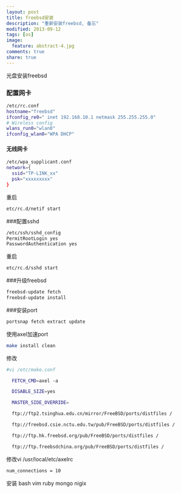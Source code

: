 ```yaml
---
layout: post
title: freebsd安装
description: "重新安装freebsd, 备忘"
modified: 2013-09-12
tags: [os]
image:
  feature: abstract-4.jpg
comments: true
share: true
---
```


光盘安装freebsd

### 配置网卡

~~~ sh
/etc/rc.conf
hostname="freebsd"
ifconfig_re0=" inet 192.168.10.1 netmask 255.255.255.0"
# Wireless config
wlans_run0="wlan0"
ifconfig_wlan0="WPA DHCP"
~~~~

#### 无线网卡

~~~ sh
/etc/wpa_supplicant.conf 
network={
  ssid="TP-LINK_xx"
  psk="xxxxxxxxx"
}
~~~

重启

~~~ sh
etc/rc.d/netif start
~~~

###配置sshd

~~~ sh
/etc/ssh/sshd_config
PermitRootLogin yes
PasswordAuthentication yes
~~~

重启

~~~ sh
etc/rc.d/sshd start
~~~

###升级freebsd

~~~ sh
freebsd-update fetch
freebsd-update install
~~~

###安装port

~~~ sh
portsnap fetch extract update 
~~~

使用axel加速port

~~~ sh
make install clean
~~~

修改

~~~ sh
#vi /etc/make.conf

  FETCH_CMD=axel -a

  DISABLE_SIZE=yes     

  MASTER_SIDE_OVERRIDE=

  ftp://ftp2.tsinghua.edu.cn/mirror/FreeBSD/ports/distfiles /

  ftp://freebsd.csie.nctu.edu.tw/pub/FreeBSD/ports/distfiles /

  ftp://ftp.hk.freebsd.org/pub/FreeBSD/ports/distfiles /

  ftp://ftp.freebsdchina.org/pub/FreeBSD/ports/distfiles / 
~~~

修改vi /usr/local/etc/axelrc 

~~~ sh
num_connections = 10 
~~~


安装 bash vim ruby mongo nigix
